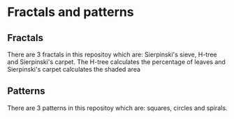 # Fractals and patterns

## Fractals
There are 3 fractals in this repositoy which are: Sierpinski's sieve, H-tree and Sierpinski's carpet. The H-tree calculates the percentage of leaves and Sierpinski's carpet calculates the shaded area

## Patterns
There are 3 patterns in this repositoy which are: squares, circles and spirals.
